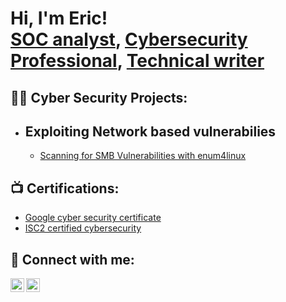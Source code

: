 <h1>Hi, I'm Eric! <br/><a href="https://www.linkedin.com/in/eric-magesho-4b1b2423/">SOC analyst</a>, <a href=""https://www.linkedin.com/in/eric-magesho-4b1b2423/">Cybersecurity Professional</a>, <a href="https://dev.to/ericmagesho">Technical writer</a></h1>

<h2>👨‍💻 Cyber Security Projects:</h2>

- <b>Exploiting Network based vulnerabilies</b>
  - 
  - [Scanning for SMB Vulnerabilities with enum4linux](https://github.com/Mertangy/SMB-Vulnerabilities-with-enum4linux)



<h2>📺 Certifications:</h2>

- [Google cyber security certificate](https://coursera.org/share/7ea50ed1f77f3d1137113a4247bdc112)
- [ISC2 certified cybersecurity](https://www.credly.com/badges/827f92f4-49de-4c20-829e-f5e598387756/public_url)



<h2> 🤳 Connect with me:</h2>


[<img align="left" alt="ericmagesho | Twitter" width="22px" src="https://cdn.jsdelivr.net/npm/simple-icons@v3/icons/twitter.svg" />][twitter]
[<img align="left" alt="ericmagesho | LinkedIn" width="22px" src="https://cdn.jsdelivr.net/npm/simple-icons@v3/icons/linkedin.svg" />][linkedin]

[twitter]: https://twitter.com/ericmagesho
[linkedin]: https://www.linkedin.com/in/eric-magesho-4b1b2423/

